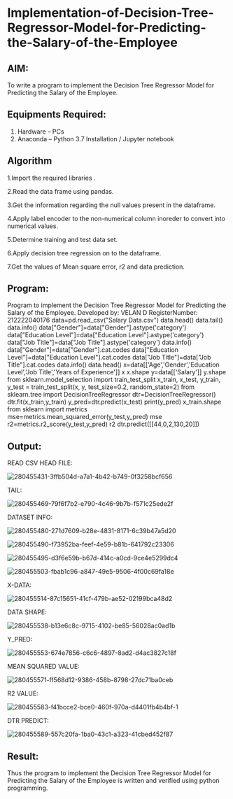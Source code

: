 # Implementation-of-Decision-Tree-Regressor-Model-for-Predicting-the-Salary-of-the-Employee

## AIM:
To write a program to implement the Decision Tree Regressor Model for Predicting the Salary of the Employee.

## Equipments Required:
1. Hardware – PCs
2. Anaconda – Python 3.7 Installation / Jupyter notebook

## Algorithm
1.Import the required libraries .

2.Read the data frame using pandas.

3.Get the information regarding the null values present in the dataframe.

4.Apply label encoder to the non-numerical column inoreder to convert into numerical values.

5.Determine training and test data set.

6.Apply decision tree regression on to the dataframe.

7.Get the values of Mean square error, r2 and data prediction.

## Program:
Program to implement the Decision Tree Regressor Model for Predicting the Salary of the Employee.
Developed by: VELAN D
RegisterNumber:  212222040176
data=pd.read_csv("Salary Data.csv")
data.head()
data.tail()
data.info()
data["Gender"]=data["Gender"].astype('category')
data["Education Level"]=data["Education Level"].astype('category')
data["Job Title"]=data["Job Title"].astype('category')
data.info()
data["Gender"]=data["Gender"].cat.codes
data["Education Level"]=data["Education Level"].cat.codes
data["Job Title"]=data["Job Title"].cat.codes
data.info()
data.head()
x=data[['Age','Gender','Education Level','Job Title','Years of Experience']]
x
x.shape
y=data[['Salary']]
y.shape
from sklearn.model_selection import train_test_split
x_train, x_test, y_train, y_test = train_test_split(x, y, test_size=0.2, random_state=2)
from sklearn.tree import DecisionTreeRegressor
dtr=DecisionTreeRegressor()
dtr.fit(x_train,y_train)
y_pred=dtr.predict(x_test)
print(y_pred)
x_train.shape
from sklearn import metrics
mse=metrics.mean_squared_error(y_test,y_pred)
mse
r2=metrics.r2_score(y_test,y_pred)
r2
dtr.predict([[44,0,2,130,20]])

## Output:

READ CSV HEAD FILE:

![280455431-3ffb504d-a7a1-4b42-b749-0f3258bcf656](https://github.com/VELANDHANANJAYAN/Implementation-of-Decision-Tree-Regressor-Model-for-Predicting-the-Salary-of-the-Employee/assets/119405038/6e6326ed-a1ef-4cce-8e6c-a5aa8619bd1a)

TAIL:

![280455469-79f6f7b2-e790-4c46-9b7b-f571c25ede2f](https://github.com/VELANDHANANJAYAN/Implementation-of-Decision-Tree-Regressor-Model-for-Predicting-the-Salary-of-the-Employee/assets/119405038/21a70f7b-8314-407f-8186-5512bb68b223)

DATASET INFO:

![280455480-271d7609-b28e-4831-8171-6c39b47a5d20](https://github.com/VELANDHANANJAYAN/Implementation-of-Decision-Tree-Regressor-Model-for-Predicting-the-Salary-of-the-Employee/assets/119405038/64f3119e-85a6-4d56-b561-b1c19627c96c)

![280455490-f73952ba-feef-4e59-b81b-641792c23306](https://github.com/VELANDHANANJAYAN/Implementation-of-Decision-Tree-Regressor-Model-for-Predicting-the-Salary-of-the-Employee/assets/119405038/99d45631-6483-4783-a049-ec03a933fe88)

![280455495-d3f6e59b-b67d-414c-a0cd-9ce4e5299dc4](https://github.com/VELANDHANANJAYAN/Implementation-of-Decision-Tree-Regressor-Model-for-Predicting-the-Salary-of-the-Employee/assets/119405038/36b7b32d-5539-4f74-991c-79a79f15fc6a)

![280455503-fbab1c96-a847-49e5-9506-4f00c69fa18e](https://github.com/VELANDHANANJAYAN/Implementation-of-Decision-Tree-Regressor-Model-for-Predicting-the-Salary-of-the-Employee/assets/119405038/16a0f0a0-3671-45a2-803c-b194c3360a1a)

X-DATA:

![280455514-87c15651-41cf-479b-ae52-02199bca48d2](https://github.com/VELANDHANANJAYAN/Implementation-of-Decision-Tree-Regressor-Model-for-Predicting-the-Salary-of-the-Employee/assets/119405038/b4541c9b-8ce8-43ce-9a70-b6d594ed03dd)

DATA SHAPE:

![280455538-b13e6c8c-9715-4102-be85-56028ac0ad1b](https://github.com/VELANDHANANJAYAN/Implementation-of-Decision-Tree-Regressor-Model-for-Predicting-the-Salary-of-the-Employee/assets/119405038/848381e3-0e6c-41e8-9205-cca9e0ee3340)

Y_PRED:

![280455553-674e7856-c6c6-4897-8ad2-d4ac3827c18f](https://github.com/VELANDHANANJAYAN/Implementation-of-Decision-Tree-Regressor-Model-for-Predicting-the-Salary-of-the-Employee/assets/119405038/e20b2501-4c9d-417e-be2c-471c3e844028)

MEAN SQUARED VALUE:

![280455571-ff568d12-9386-458b-8798-27dc71ba0ceb](https://github.com/VELANDHANANJAYAN/Implementation-of-Decision-Tree-Regressor-Model-for-Predicting-the-Salary-of-the-Employee/assets/119405038/894df431-91bd-431b-be19-11abb6e76da9)

R2 VALUE:

![280455583-f41bcce2-bce0-460f-970a-d4401fb4b4bf-1](https://github.com/VELANDHANANJAYAN/Implementation-of-Decision-Tree-Regressor-Model-for-Predicting-the-Salary-of-the-Employee/assets/119405038/a636f23c-9fe3-4621-b187-e8db568e647f)

DTR PREDICT:

![280455589-557c20fa-1ba0-43c1-a323-41cbed452f87](https://github.com/VELANDHANANJAYAN/Implementation-of-Decision-Tree-Regressor-Model-for-Predicting-the-Salary-of-the-Employee/assets/119405038/8c4b719c-7c0c-465b-a381-d75188f42444)


## Result:
Thus the program to implement the Decision Tree Regressor Model for Predicting the Salary of the Employee is written and verified using python programming.
